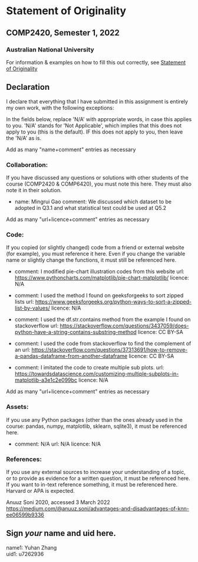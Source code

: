 # Statement of Originality
## COMP2420, Semester 1, 2022
### Australian National University

For information & examples on how to fill this out correctly, see [Statement of Originality](https://cs.anu.edu.au/courses/comp2420/resources/faq/#statement-of-originality)

## Declaration
  I declare that everything that I have submitted in this assignment is entirely my own work, with the following exceptions:

In the fields below, replace 'N/A' with appropriate words, in case this applies
to you.  'N/A' stands for 'Not Applicable', which implies that this does not
apply to you (this is the default).  IF this does not apply to you, then leave the 'N/A' as is.

Add as many "name+comment" entries as necessary

### Collaboration:
If you have discussed any questions or solutions with other students of the course (COMP2420 & COMP6420), you must note this here. They must also note it in their solution.

  - name: Mingrui Gao
    comment: We discussed which dataset to be adopted in Q3.1 and what statistical test could be used at Q5.2


Add as many "url+licence+comment" entries as necessary

### Code:
If you copied (or slightly changed) code from a friend or external website (for example), you must reference it here. Even if you change the variable name or slightly change the functions, it must still be referenced here.

    
  - comment: I modified pie-chart illustration codes from this website
    url: https://www.pythoncharts.com/matplotlib/pie-chart-matplotlib/
    licence: N/A
    
  - comment: I used the method I found on geeksforgeeks to sort zipped lists
    url: https://www.geeksforgeeks.org/python-ways-to-sort-a-zipped-list-by-values/
    licence: N/A
    
  - comment: I used the df.str.contains method from the example I found on stackoverflow
    url: https://stackoverflow.com/questions/3437059/does-python-have-a-string-contains-substring-method
    licence: CC BY-SA
    
  - comment: I used the code from stackoverflow to find the complement of an 
    url: https://stackoverflow.com/questions/37313691/how-to-remove-a-pandas-dataframe-from-another-dataframe
    licence: CC BY-SA

  - comment: I imitated the code to create multiple sub plots.
    url: https://towardsdatascience.com/customizing-multiple-subplots-in-matplotlib-a3e1c2e099bc
    licence: N/A

Add as many "url+licence+comment" entries as necessary

### Assets:
If you use any Python packages (other than the ones already used in the course: pandas, numpy, matplotlib, sklearn, sqlite3), it must be referenced here. 


  - comment: N/A
    url: N/A
    licence: N/A


### References:
If you use any external sources to increase your understanding of a topic, or to provide as evidence for a written question, it must be referenced here. If you want to in-text reference something, it must be referenced here. Harvard or APA is expected.

Anuuz Soni 2020, accessed 3 March 2022 
<https://medium.com/@anuuz.soni/advantages-and-disadvantages-of-knn-ee06599b9336>

## Sign *your* name and uid here.

name1: Yuhan Zhang  
uid1: u7262936

